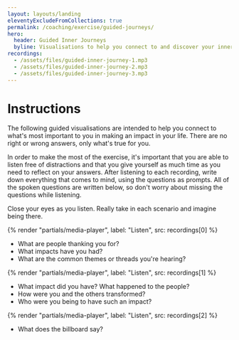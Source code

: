 ```yaml
---
layout: layouts/landing
eleventyExcludeFromCollections: true
permalink: /coaching/exercise/guided-journeys/
hero:
  header: Guided Inner Journeys
  byline: Visualisations to help you connect to and discover your inner purpose
recordings:
  - /assets/files/guided-inner-journey-1.mp3
  - /assets/files/guided-inner-journey-2.mp3
  - /assets/files/guided-inner-journey-3.mp3
---
```


# Instructions

The following guided visualisations are intended to help you connect to what's most important to you in making an impact in your life. There are no right or wrong answers, only what's true for you.

In order to make the most of the exercise, it's important that you are able to listen free of distractions and that you give yourself as much time as you need to reflect on your answers. After listening to each recording, write down everything that comes to mind, using the questions as prompts. All of the spoken questions are written below, so don't worry about missing the questions while listening.

Close your eyes as you listen. Really take in each scenario and imagine being there.

{% render "partials/media-player", label: "Listen", src: recordings[0] %}

- What are people thanking you for?
- What impacts have you had?
- What are the common themes or threads you're hearing?

{% render "partials/media-player", label: "Listen", src: recordings[1] %}

- What impact did you have? What happened to the people?
- How were you and the others transformed?
- Who were you being to have such an impact?

{% render "partials/media-player", label: "Listen", src: recordings[2] %}

- What does the billboard say?
